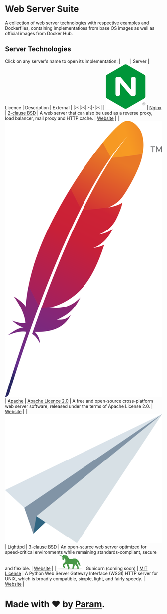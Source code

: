 # Web Server Suite
A collection of web server technologies
with respective examples and Dockerfiles,
containing implementations from base OS images
as well as official images from Docker Hub.

## Server Technologies
Click on any server's name to open its implementation:
| &nbsp;&nbsp;&nbsp;&nbsp;&nbsp;&nbsp; | Server | Licence | Description | External |
|:-:|:-:|:-:|-|:-:|
| [![Nginx](docs/nginx.svg)](servers/nginx) | [Nginx](servers/nginx) | [2-clause BSD](https://en.wikipedia.org/wiki/2-clause_BSD) | A web server that can also be used as a reverse proxy, load balancer, mail proxy and HTTP cache. | [Website](https://www.nginx.com) |
| [![Apache](docs/apache.svg)](servers/apache) | [Apache](servers/apache) | [Apache Licence 2.0](https://en.wikipedia.org/wiki/Apache_License_2.0) | A free and open-source cross-platform web server software, released under the terms of Apache License 2.0. | [Website](https://httpd.apache.org) |
| [![Lighttpd](docs/lighttpd.svg)](servers/lighttpd) | [Lighttpd](servers/lighttpd) | [3-clause BSD](https://en.wikipedia.org/wiki/3-clause_BSD_license) | An open-source web server optimized for speed-critical environments while remaining standards-compliant, secure and flexible. | [Website](https://www.lighttpd.net/) |
| <img width='80' src='docs/gunicorn.svg' alt='Gunicorn'> | Gunicorn (coming soon) | [MIT License](https://en.wikipedia.org/wiki/MIT_License) | A Python Web Server Gateway Interface (WSGI) HTTP server for UNIX, which is broadly compatible, simple, light, and fairly speedy. | [Website](https://gunicorn.org/) |

# Made with ❤ by [Param](https://www.paramsid.com).